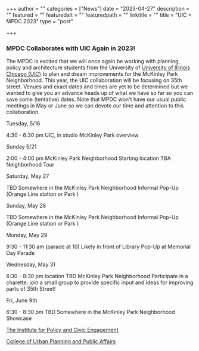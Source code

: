 +++
author = ""
categories = ["News"]
date = "2023-04-27"
description = ""
featured = ""
featuredalt = ""
featuredpath = ""
linktitle = ""
title = "UIC + MPDC 2023"
type = "post"

+++ 
### MPDC Collaborates with UIC Again in 2023!
The MPDC is excited that we will once again be working with planning, policy and architecture students from the University of [University of Illinois Chicago (UIC)](https://uic.edu/) to plan and dream improvements for the McKinley Park Neighborhood. This year, the UIC collaboration will be focusing on 35th street. Venues and exact dates and times are yet to be determined but we wanted to give you an advance heads up of what we have so far so you can save some (tentative) dates. Note that MPDC won't have our usual public meetings in May or June so we can devote our time and attention to this collaboration.


Tuesday, 5/16

4:30 - 6:30 pm
UIC, in studio
McKinley Park overview

Sunday 5/21 

2:00 - 4:00 pm
McKinley Park Neighborhood
Starting location TBA
Neighborhood Tour 

Saturday, May 27

TBD 
Somewhere in the McKinley Park Neighborhood
Informal Pop-Up (Orange Line station or Park ) 

Sunday, May 28

TBD
Somewhere in the McKinley Park Neighborhood
Informal Pop-Up (Orange Line station or Park ) 

Monday, May 29

9:30 - 11:30 am
(parade at 10)
Likely in front of Library
Pop-Up at Memorial Day Parade 

Wednesday, May 31 

6:30 - 8:30 pm
location TBD
McKinley Park Neighborhood
Participate in a charette: join a small group to provide specific input and ideas for improving parts of 35th Street! 

Fri, June 9th

6:30 - 8:30 pm
TBD
Somewhere in the McKinley Park Neighborhood
Showcase


[The Institute for Policy and Civic Engagement](https://ipce.uic.edu/)

[College of Urban Planning and Public Affairs](https://cuppa.uic.edu/)

